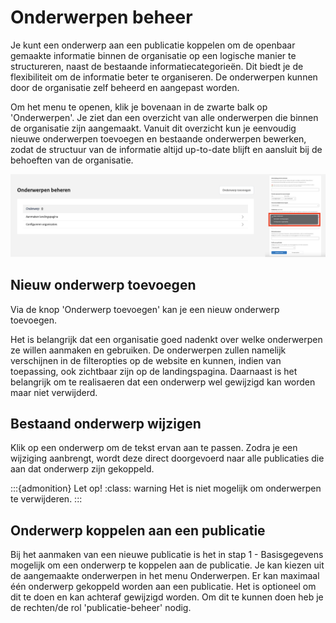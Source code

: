 # Onderwerpen beheer

Je kunt een onderwerp aan een publicatie koppelen om de openbaar gemaakte informatie binnen de organisatie op een logische manier
te structureren, naast de bestaande informatiecategorieën. Dit biedt je de flexibiliteit om de informatie beter te organiseren.
De onderwerpen kunnen door de organisatie zelf beheerd en aangepast worden.

Om het menu te openen, klik je bovenaan in de zwarte balk op 'Onderwerpen'. Je ziet dan een overzicht van alle onderwerpen die
binnen de organisatie zijn aangemaakt. Vanuit dit overzicht kun je eenvoudig nieuwe onderwerpen toevoegen en bestaande onderwerpen
bewerken, zodat de structuur van de informatie altijd up-to-date blijft en aansluit bij de behoeften van de organisatie.

![Onderwerpen beheren scherm](img/organisatiebeheer_7.png)

## Nieuw onderwerp toevoegen

Via de knop 'Onderwerp toevoegen' kan je een nieuw onderwerp toevoegen.

Het is belangrijk dat een organisatie goed nadenkt over welke onderwerpen ze willen aanmaken en gebruiken. De onderwerpen
zullen namelijk verschijnen in de filteropties op de website en kunnen, indien van toepassing, ook zichtbaar zijn op de landingspagina.
Daarnaast is het belangrijk om te realisaeren dat een onderwerp wel gewijzigd kan worden maar niet verwijderd.

## Bestaand onderwerp wijzigen

Klik op een onderwerp om de tekst ervan aan te passen. Zodra je een wijziging aanbrengt, wordt deze direct doorgevoerd naar
alle publicaties die aan dat onderwerp zijn gekoppeld.

:::{admonition} Let op!
:class: warning
Het is niet mogelijk om onderwerpen te verwijderen.
:::

## Onderwerp koppelen aan een publicatie

Bij het aanmaken van een nieuwe publicatie is het in stap 1 - Basisgegevens mogelijk om een onderwerp te koppelen aan de publicatie.
Je kan kiezen uit de aangemaakte onderwerpen in het menu Onderwerpen. Er kan maximaal één onderwerp gekoppeld worden aan een publicatie.
Het is optioneel om dit te doen en kan achteraf gewijzigd worden. Om dit te kunnen doen heb je de rechten/de rol 'publicatie-beheer' nodig.
